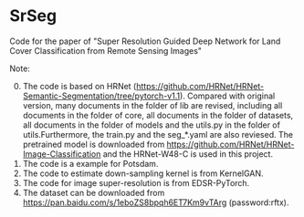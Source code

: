 # SrSeg
Code for the paper of "Super Resolution Guided Deep Network for Land Cover Classification from Remote Sensing Images"



Note:

0. The code is based on HRNet (https://github.com/HRNet/HRNet-Semantic-Segmentation/tree/pytorch-v1.1). Compared with original version, many documents in the folder of lib are revised, including all documents in the folder of core, all documents in the folder of datasets, all documents in the folder of models and the utils.py in the folder of utils.Furthermore, the train.py and the seg_*.yaml are also reviesed. The pretrained model is downloaded from https://github.com/HRNet/HRNet-Image-Classification and the HRNet-W48-C is used in this project.
1. The code is a example for Potsdam.
2. The code to estimate down-sampling kernel is from KernelGAN.
3. The code for image super-resolution is from EDSR-PyTorch.
4. The dataset can be downloaded from https://pan.baidu.com/s/1eboZS8bpqh6ET7Km9vTArg (password:rftx).
